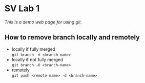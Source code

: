 # SV Lab 1

_This is a demo web page for using git._

## How to remove branch locally and remotely

- locally if fully merged
  <br>
  `git branch -d <branch-name>`
- locally if not fully merged
  <br>
  `git branch -D <branch-name>`
- remotely
  <br>
  `git push <remote-name> -d <branch-name>`

